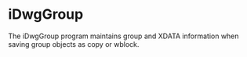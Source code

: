# iDwgGroup
The iDwgGroup program maintains group and XDATA information when saving group objects as copy or wblock.
